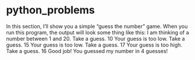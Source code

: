 # python_problems
In this section, I’ll show you a simple “guess the 
number” game. When you run this program, the output will look some
thing like this:
 I am thinking of a number between 1 and 20.
 Take a guess.
 10
 Your guess is too low.
 Take a guess.
 15
 Your guess is too low.
 Take a guess.
 17
 Your guess is too high.
 Take a guess.
 16
 Good job! You guessed my number in 4 guesses!
 
